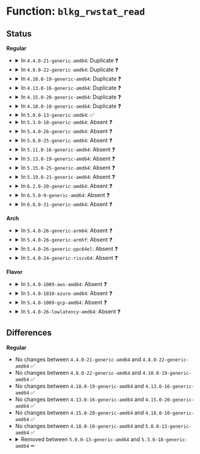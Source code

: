 # Function: <code>blkg_rwstat_read</code>

## Status
<b>Regular</b>
<ul>
<li>
<details>
<summary>In <code>4.4.0-21-generic-amd64</code>: Duplicate ❓</summary>

```c
struct blkg_rwstat blkg_rwstat_read(struct blkg_rwstat * rwstat)
```

```json
{
  "name": "blkg_rwstat_read",
  "collision_type": "Static Duplication",
  "inline_type": "No",
  "funcs": [
    {
      "addr": 18446744071582871968,
      "name": "blkg_rwstat_read",
      "external": false,
      "loc": "include/linux/blk-cgroup.h:625",
      "file": "block/blk-cgroup.c",
      "inline": "seen, unknown",
      "caller_inline": [],
      "caller_func": [
        "block/blk-cgroup.c:blkg_prfill_rwstat",
        "block/blk-cgroup.c:blkg_prfill_rwstat_field",
        "block/blk-cgroup.c:blkg_rwstat_add_aux"
      ]
    },
    {
      "addr": 18446744071582900448,
      "name": "blkg_rwstat_read",
      "external": false,
      "loc": "include/linux/blk-cgroup.h:625",
      "file": "block/cfq-iosched.c",
      "inline": "seen, unknown",
      "caller_inline": [],
      "caller_func": [
        "block/cfq-iosched.c:blkg_rwstat_add_aux",
        "block/cfq-iosched.c:blkg_rwstat_total"
      ]
    }
  ],
  "symbols": [
    {
      "addr": 18446744071582871968,
      "name": "blkg_rwstat_read",
      "section": ".text",
      "bind": "STB_LOCAL",
      "size": 164
    },
    {
      "addr": 18446744071582900448,
      "name": "blkg_rwstat_read",
      "section": ".text",
      "bind": "STB_LOCAL",
      "size": 164
    }
  ]
}
```
</details>
</li>
<li>
<details>
<summary>In <code>4.8.0-22-generic-amd64</code>: Duplicate ❓</summary>

```c
struct blkg_rwstat blkg_rwstat_read(struct blkg_rwstat * rwstat)
```

```json
{
  "name": "blkg_rwstat_read",
  "collision_type": "Static Duplication",
  "inline_type": "No",
  "funcs": [
    {
      "addr": 18446744071583157936,
      "name": "blkg_rwstat_read",
      "external": false,
      "loc": "include/linux/blk-cgroup.h:626",
      "file": "block/blk-cgroup.c",
      "inline": "seen, unknown",
      "caller_inline": [],
      "caller_func": [
        "block/blk-cgroup.c:blkg_prfill_rwstat_field",
        "block/blk-cgroup.c:blkg_prfill_rwstat",
        "block/blk-cgroup.c:blkg_rwstat_add_aux"
      ]
    },
    {
      "addr": 18446744071583187456,
      "name": "blkg_rwstat_read",
      "external": false,
      "loc": "include/linux/blk-cgroup.h:626",
      "file": "block/cfq-iosched.c",
      "inline": "seen, unknown",
      "caller_inline": [],
      "caller_func": [
        "block/cfq-iosched.c:blkg_rwstat_add_aux",
        "block/cfq-iosched.c:blkg_rwstat_total"
      ]
    }
  ],
  "symbols": [
    {
      "addr": 18446744071583157936,
      "name": "blkg_rwstat_read",
      "section": ".text",
      "bind": "STB_LOCAL",
      "size": 164
    },
    {
      "addr": 18446744071583187456,
      "name": "blkg_rwstat_read",
      "section": ".text",
      "bind": "STB_LOCAL",
      "size": 164
    }
  ]
}
```
</details>
</li>
<li>
<details>
<summary>In <code>4.10.0-19-generic-amd64</code>: Duplicate ❓</summary>

```c
struct blkg_rwstat blkg_rwstat_read(struct blkg_rwstat * rwstat)
```

```json
{
  "name": "blkg_rwstat_read",
  "collision_type": "Static Duplication",
  "inline_type": "No",
  "funcs": [
    {
      "addr": 18446744071583270016,
      "name": "blkg_rwstat_read",
      "external": false,
      "loc": "include/linux/blk-cgroup.h:616",
      "file": "block/blk-cgroup.c",
      "inline": "seen, unknown",
      "caller_inline": [],
      "caller_func": [
        "block/blk-cgroup.c:blkg_prfill_rwstat_field",
        "block/blk-cgroup.c:blkg_prfill_rwstat",
        "block/blk-cgroup.c:blkg_rwstat_add_aux"
      ]
    },
    {
      "addr": 18446744071583300624,
      "name": "blkg_rwstat_read",
      "external": false,
      "loc": "include/linux/blk-cgroup.h:616",
      "file": "block/cfq-iosched.c",
      "inline": "seen, unknown",
      "caller_inline": [],
      "caller_func": [
        "block/cfq-iosched.c:blkg_rwstat_add_aux",
        "block/cfq-iosched.c:blkg_rwstat_total"
      ]
    }
  ],
  "symbols": [
    {
      "addr": 18446744071583270016,
      "name": "blkg_rwstat_read",
      "section": ".text",
      "bind": "STB_LOCAL",
      "size": 164
    },
    {
      "addr": 18446744071583300624,
      "name": "blkg_rwstat_read",
      "section": ".text",
      "bind": "STB_LOCAL",
      "size": 164
    }
  ]
}
```
</details>
</li>
<li>
<details>
<summary>In <code>4.13.0-16-generic-amd64</code>: Duplicate ❓</summary>

```c
struct blkg_rwstat blkg_rwstat_read(struct blkg_rwstat * rwstat)
```

```json
{
  "name": "blkg_rwstat_read",
  "collision_type": "Static Duplication",
  "inline_type": "No",
  "funcs": [
    {
      "addr": 18446744071583325184,
      "name": "blkg_rwstat_read",
      "external": false,
      "loc": "include/linux/blk-cgroup.h:616",
      "file": "block/blk-cgroup.c",
      "inline": "seen, unknown",
      "caller_inline": [],
      "caller_func": [
        "block/blk-cgroup.c:blkg_prfill_rwstat_field",
        "block/blk-cgroup.c:blkg_prfill_rwstat",
        "block/blk-cgroup.c:blkg_rwstat_add_aux"
      ]
    },
    {
      "addr": 18446744071583362704,
      "name": "blkg_rwstat_read",
      "external": false,
      "loc": "include/linux/blk-cgroup.h:616",
      "file": "block/cfq-iosched.c",
      "inline": "seen, unknown",
      "caller_inline": [],
      "caller_func": [
        "block/cfq-iosched.c:blkg_rwstat_add_aux",
        "block/cfq-iosched.c:blkg_rwstat_total"
      ]
    }
  ],
  "symbols": [
    {
      "addr": 18446744071583325184,
      "name": "blkg_rwstat_read",
      "section": ".text",
      "bind": "STB_LOCAL",
      "size": 164
    },
    {
      "addr": 18446744071583362704,
      "name": "blkg_rwstat_read",
      "section": ".text",
      "bind": "STB_LOCAL",
      "size": 164
    }
  ]
}
```
</details>
</li>
<li>
<details>
<summary>In <code>4.15.0-20-generic-amd64</code>: Duplicate ❓</summary>

```c
struct blkg_rwstat blkg_rwstat_read(struct blkg_rwstat * rwstat)
```

```json
{
  "name": "blkg_rwstat_read",
  "collision_type": "Static Duplication",
  "inline_type": "No",
  "funcs": [
    {
      "addr": 18446744071583508304,
      "name": "blkg_rwstat_read",
      "external": false,
      "loc": "include/linux/blk-cgroup.h:612",
      "file": "block/blk-cgroup.c",
      "inline": "seen, unknown",
      "caller_inline": [],
      "caller_func": [
        "block/blk-cgroup.c:blkg_prfill_rwstat_field",
        "block/blk-cgroup.c:blkg_prfill_rwstat",
        "block/blk-cgroup.c:blkg_rwstat_add_aux"
      ]
    },
    {
      "addr": 18446744071583543248,
      "name": "blkg_rwstat_read",
      "external": false,
      "loc": "include/linux/blk-cgroup.h:612",
      "file": "block/cfq-iosched.c",
      "inline": "seen, unknown",
      "caller_inline": [],
      "caller_func": [
        "block/cfq-iosched.c:blkg_rwstat_add_aux",
        "block/cfq-iosched.c:blkg_rwstat_total"
      ]
    }
  ],
  "symbols": [
    {
      "addr": 18446744071583508304,
      "name": "blkg_rwstat_read",
      "section": ".text",
      "bind": "STB_LOCAL",
      "size": 164
    },
    {
      "addr": 18446744071583543248,
      "name": "blkg_rwstat_read",
      "section": ".text",
      "bind": "STB_LOCAL",
      "size": 164
    }
  ]
}
```
</details>
</li>
<li>
<details>
<summary>In <code>4.18.0-10-generic-amd64</code>: Duplicate ❓</summary>

```c
struct blkg_rwstat blkg_rwstat_read(struct blkg_rwstat * rwstat)
```

```json
{
  "name": "blkg_rwstat_read",
  "collision_type": "Static Duplication",
  "inline_type": "No",
  "funcs": [
    {
      "addr": 18446744071583722736,
      "name": "blkg_rwstat_read",
      "external": false,
      "loc": "include/linux/blk-cgroup.h:630",
      "file": "block/blk-cgroup.c",
      "inline": "seen, unknown",
      "caller_inline": [],
      "caller_func": [
        "block/blk-cgroup.c:blkg_prfill_rwstat_field",
        "block/blk-cgroup.c:blkg_prfill_rwstat"
      ]
    },
    {
      "addr": 18446744071583758128,
      "name": "blkg_rwstat_read",
      "external": false,
      "loc": "include/linux/blk-cgroup.h:630",
      "file": "block/cfq-iosched.c",
      "inline": "seen, unknown",
      "caller_inline": [],
      "caller_func": [
        "block/cfq-iosched.c:blkg_rwstat_total"
      ]
    }
  ],
  "symbols": [
    {
      "addr": 18446744071583722736,
      "name": "blkg_rwstat_read",
      "section": ".text",
      "bind": "STB_LOCAL",
      "size": 164
    },
    {
      "addr": 18446744071583758128,
      "name": "blkg_rwstat_read",
      "section": ".text",
      "bind": "STB_LOCAL",
      "size": 164
    }
  ]
}
```
</details>
</li>
<li>
<details>
<summary>In <code>5.0.0-13-generic-amd64</code>: ✅</summary>

```c
struct blkg_rwstat blkg_rwstat_read(struct blkg_rwstat * rwstat)
```

```json
{
  "name": "blkg_rwstat_read",
  "collision_type": "Unique Static",
  "inline_type": "No",
  "funcs": [
    {
      "addr": 18446744071583829232,
      "name": "blkg_rwstat_read",
      "external": false,
      "loc": "include/linux/blk-cgroup.h:696",
      "file": "block/blk-cgroup.c",
      "inline": "seen, unknown",
      "caller_inline": [],
      "caller_func": [
        "block/blk-cgroup.c:blkg_prfill_rwstat_field",
        "block/blk-cgroup.c:blkg_prfill_rwstat"
      ]
    }
  ],
  "symbols": [
    {
      "addr": 18446744071583829232,
      "name": "blkg_rwstat_read",
      "section": ".text",
      "bind": "STB_LOCAL",
      "size": 163
    }
  ]
}
```
</details>
</li>
<li>
<details>
<summary>In <code>5.3.0-18-generic-amd64</code>: Absent ❓</summary>

```json
{
  "name": "blkg_rwstat_read",
  "collision_type": "Unique Static",
  "inline_type": "Full",
  "funcs": [
    {
      "addr": 18446744071584019991,
      "name": "blkg_rwstat_read",
      "external": false,
      "loc": "include/linux/blk-cgroup.h:640",
      "file": "block/blk-cgroup.c",
      "inline": "declared, inlined",
      "caller_inline": [
        "block/blk-cgroup.c:blkg_prfill_rwstat_field",
        "block/blk-cgroup.c:blkg_prfill_rwstat"
      ],
      "caller_func": []
    }
  ],
  "symbols": []
}
```
</details>
</li>
<li>
<details>
<summary>In <code>5.4.0-26-generic-amd64</code>: Absent ❓</summary>

```json
{
  "name": "blkg_rwstat_read",
  "collision_type": "Unique Static",
  "inline_type": "Full",
  "funcs": [
    {
      "addr": 18446744071584123559,
      "name": "blkg_rwstat_read",
      "external": false,
      "loc": "include/linux/blk-cgroup.h:642",
      "file": "block/blk-cgroup.c",
      "inline": "declared, inlined",
      "caller_inline": [
        "block/blk-cgroup.c:blkg_prfill_rwstat_field",
        "block/blk-cgroup.c:blkg_prfill_rwstat"
      ],
      "caller_func": []
    }
  ],
  "symbols": []
}
```
</details>
</li>
<li>
<details>
<summary>In <code>5.8.0-25-generic-amd64</code>: Absent ❓</summary>

```json
{
  "name": "blkg_rwstat_read",
  "collision_type": "Unique Static",
  "inline_type": "Full",
  "funcs": [
    {
      "addr": 18446744071584531189,
      "name": "blkg_rwstat_read",
      "external": false,
      "loc": "block/blk-cgroup-rwstat.h:89",
      "file": "block/blk-cgroup-rwstat.c",
      "inline": "declared, inlined",
      "caller_inline": [
        "block/blk-cgroup-rwstat.c:blkg_prfill_rwstat"
      ],
      "caller_func": []
    }
  ],
  "symbols": []
}
```
</details>
</li>
<li>
<details>
<summary>In <code>5.11.0-16-generic-amd64</code>: Absent ❓</summary>

```json
{
  "name": "blkg_rwstat_read",
  "collision_type": "Unique Static",
  "inline_type": "Full",
  "funcs": [
    {
      "addr": 18446744071584641173,
      "name": "blkg_rwstat_read",
      "external": false,
      "loc": "block/blk-cgroup-rwstat.h:89",
      "file": "block/blk-cgroup-rwstat.c",
      "inline": "declared, inlined",
      "caller_inline": [
        "block/blk-cgroup-rwstat.c:blkg_prfill_rwstat"
      ],
      "caller_func": []
    }
  ],
  "symbols": []
}
```
</details>
</li>
<li>
<details>
<summary>In <code>5.13.0-19-generic-amd64</code>: Absent ❓</summary>

```json
{
  "name": "blkg_rwstat_read",
  "collision_type": "Unique Static",
  "inline_type": "Full",
  "funcs": [
    {
      "addr": 18446744071584669409,
      "name": "blkg_rwstat_read",
      "external": false,
      "loc": "block/blk-cgroup-rwstat.h:89",
      "file": "block/blk-cgroup-rwstat.c",
      "inline": "declared, inlined",
      "caller_inline": [
        "block/blk-cgroup-rwstat.c:blkg_prfill_rwstat"
      ],
      "caller_func": []
    }
  ],
  "symbols": []
}
```
</details>
</li>
<li>
<details>
<summary>In <code>5.15.0-25-generic-amd64</code>: Absent ❓</summary>

```json
{
  "name": "blkg_rwstat_read",
  "collision_type": "Unique Static",
  "inline_type": "Full",
  "funcs": [
    {
      "addr": 18446744071585086009,
      "name": "blkg_rwstat_read",
      "external": false,
      "loc": "block/blk-cgroup-rwstat.h:89",
      "file": "block/blk-cgroup-rwstat.c",
      "inline": "declared, inlined",
      "caller_inline": [
        "block/blk-cgroup-rwstat.c:blkg_prfill_rwstat"
      ],
      "caller_func": []
    }
  ],
  "symbols": []
}
```
</details>
</li>
<li>
<details>
<summary>In <code>5.19.0-21-generic-amd64</code>: Absent ❓</summary>

```json
{
  "name": "blkg_rwstat_read",
  "collision_type": "Unique Static",
  "inline_type": "Full",
  "funcs": [
    {
      "addr": 18446744071585812825,
      "name": "blkg_rwstat_read",
      "external": false,
      "loc": "block/blk-cgroup-rwstat.h:89",
      "file": "block/blk-cgroup-rwstat.c",
      "inline": "declared, inlined",
      "caller_inline": [
        "block/blk-cgroup-rwstat.c:blkg_prfill_rwstat"
      ],
      "caller_func": []
    }
  ],
  "symbols": []
}
```
</details>
</li>
<li>
<details>
<summary>In <code>6.2.0-20-generic-amd64</code>: Absent ❓</summary>

```json
{
  "name": "blkg_rwstat_read",
  "collision_type": "Unique Static",
  "inline_type": "Full",
  "funcs": [
    {
      "addr": 18446744071586594761,
      "name": "blkg_rwstat_read",
      "external": false,
      "loc": "block/blk-cgroup-rwstat.h:89",
      "file": "block/blk-cgroup-rwstat.c",
      "inline": "declared, inlined",
      "caller_inline": [
        "block/blk-cgroup-rwstat.c:blkg_prfill_rwstat"
      ],
      "caller_func": []
    }
  ],
  "symbols": []
}
```
</details>
</li>
<li>
<details>
<summary>In <code>6.5.0-9-generic-amd64</code>: Absent ❓</summary>

```json
{
  "name": "blkg_rwstat_read",
  "collision_type": "Unique Static",
  "inline_type": "Full",
  "funcs": [
    {
      "addr": 18446744071586852971,
      "name": "blkg_rwstat_read",
      "external": false,
      "loc": "block/blk-cgroup-rwstat.h:89",
      "file": "block/blk-cgroup-rwstat.c",
      "inline": "declared, inlined",
      "caller_inline": [
        "block/blk-cgroup-rwstat.c:blkg_prfill_rwstat"
      ],
      "caller_func": []
    }
  ],
  "symbols": []
}
```
</details>
</li>
<li>
<details>
<summary>In <code>6.8.0-31-generic-amd64</code>: Absent ❓</summary>

```json
{
  "name": "blkg_rwstat_read",
  "collision_type": "Unique Static",
  "inline_type": "Full",
  "funcs": [
    {
      "addr": 18446744071587130299,
      "name": "blkg_rwstat_read",
      "external": false,
      "loc": "block/blk-cgroup-rwstat.h:89",
      "file": "block/blk-cgroup-rwstat.c",
      "inline": "declared, inlined",
      "caller_inline": [
        "block/blk-cgroup-rwstat.c:blkg_prfill_rwstat"
      ],
      "caller_func": []
    }
  ],
  "symbols": []
}
```
</details>
</li>
</ul>
<b>Arch</b>
<ul>
<li>
<details>
<summary>In <code>5.4.0-26-generic-arm64</code>: Absent ❓</summary>

```json
{
  "name": "blkg_rwstat_read",
  "collision_type": "Unique Static",
  "inline_type": "Full",
  "funcs": [
    {
      "addr": 18446603336495970180,
      "name": "blkg_rwstat_read",
      "external": false,
      "loc": "include/linux/blk-cgroup.h:642",
      "file": "block/blk-cgroup.c",
      "inline": "declared, inlined",
      "caller_inline": [
        "block/blk-cgroup.c:blkg_prfill_rwstat_field",
        "block/blk-cgroup.c:blkg_prfill_rwstat"
      ],
      "caller_func": []
    }
  ],
  "symbols": []
}
```
</details>
</li>
<li>
<details>
<summary>In <code>5.4.0-26-generic-armhf</code>: Absent ❓</summary>

```json
{
  "name": "blkg_rwstat_read",
  "collision_type": "Unique Static",
  "inline_type": "Full",
  "funcs": [
    {
      "addr": 3229312668,
      "name": "blkg_rwstat_read",
      "external": false,
      "loc": "include/linux/blk-cgroup.h:642",
      "file": "block/blk-cgroup.c",
      "inline": "declared, inlined",
      "caller_inline": [
        "block/blk-cgroup.c:blkg_prfill_rwstat_field",
        "block/blk-cgroup.c:blkg_prfill_rwstat"
      ],
      "caller_func": []
    }
  ],
  "symbols": []
}
```
</details>
</li>
<li>
<details>
<summary>In <code>5.4.0-26-generic-ppc64el</code>: Absent ❓</summary>

```json
{
  "name": "blkg_rwstat_read",
  "collision_type": "Unique Static",
  "inline_type": "Full",
  "funcs": [
    {
      "addr": 13835058055290191876,
      "name": "blkg_rwstat_read",
      "external": false,
      "loc": "include/linux/blk-cgroup.h:642",
      "file": "block/blk-cgroup.c",
      "inline": "declared, inlined",
      "caller_inline": [
        "block/blk-cgroup.c:blkg_prfill_rwstat_field",
        "block/blk-cgroup.c:blkg_prfill_rwstat"
      ],
      "caller_func": []
    }
  ],
  "symbols": []
}
```
</details>
</li>
<li>
<details>
<summary>In <code>5.4.0-24-generic-riscv64</code>: Absent ❓</summary>

```json
{
  "name": "blkg_rwstat_read",
  "collision_type": "Unique Static",
  "inline_type": "Full",
  "funcs": [
    {
      "addr": 18446743936275072750,
      "name": "blkg_rwstat_read",
      "external": false,
      "loc": "include/linux/blk-cgroup.h:642",
      "file": "block/blk-cgroup.c",
      "inline": "declared, inlined",
      "caller_inline": [
        "block/blk-cgroup.c:blkg_prfill_rwstat_field",
        "block/blk-cgroup.c:blkg_prfill_rwstat"
      ],
      "caller_func": []
    }
  ],
  "symbols": []
}
```
</details>
</li>
</ul>
<b>Flavor</b>
<ul>
<li>
<details>
<summary>In <code>5.4.0-1009-aws-amd64</code>: Absent ❓</summary>

```json
{
  "name": "blkg_rwstat_read",
  "collision_type": "Unique Static",
  "inline_type": "Full",
  "funcs": [
    {
      "addr": 18446744071584092295,
      "name": "blkg_rwstat_read",
      "external": false,
      "loc": "include/linux/blk-cgroup.h:642",
      "file": "block/blk-cgroup.c",
      "inline": "declared, inlined",
      "caller_inline": [
        "block/blk-cgroup.c:blkg_prfill_rwstat_field",
        "block/blk-cgroup.c:blkg_prfill_rwstat"
      ],
      "caller_func": []
    }
  ],
  "symbols": []
}
```
</details>
</li>
<li>
<details>
<summary>In <code>5.4.0-1010-azure-amd64</code>: Absent ❓</summary>

```json
{
  "name": "blkg_rwstat_read",
  "collision_type": "Unique Static",
  "inline_type": "Full",
  "funcs": [
    {
      "addr": 18446744071584028055,
      "name": "blkg_rwstat_read",
      "external": false,
      "loc": "include/linux/blk-cgroup.h:642",
      "file": "block/blk-cgroup.c",
      "inline": "declared, inlined",
      "caller_inline": [
        "block/blk-cgroup.c:blkg_prfill_rwstat_field",
        "block/blk-cgroup.c:blkg_prfill_rwstat"
      ],
      "caller_func": []
    }
  ],
  "symbols": []
}
```
</details>
</li>
<li>
<details>
<summary>In <code>5.4.0-1009-gcp-amd64</code>: Absent ❓</summary>

```json
{
  "name": "blkg_rwstat_read",
  "collision_type": "Unique Static",
  "inline_type": "Full",
  "funcs": [
    {
      "addr": 18446744071584076055,
      "name": "blkg_rwstat_read",
      "external": false,
      "loc": "include/linux/blk-cgroup.h:642",
      "file": "block/blk-cgroup.c",
      "inline": "declared, inlined",
      "caller_inline": [
        "block/blk-cgroup.c:blkg_prfill_rwstat_field",
        "block/blk-cgroup.c:blkg_prfill_rwstat"
      ],
      "caller_func": []
    }
  ],
  "symbols": []
}
```
</details>
</li>
<li>
<details>
<summary>In <code>5.4.0-26-lowlatency-amd64</code>: Absent ❓</summary>

```json
{
  "name": "blkg_rwstat_read",
  "collision_type": "Unique Static",
  "inline_type": "Full",
  "funcs": [
    {
      "addr": 18446744071584178871,
      "name": "blkg_rwstat_read",
      "external": false,
      "loc": "include/linux/blk-cgroup.h:642",
      "file": "block/blk-cgroup.c",
      "inline": "declared, inlined",
      "caller_inline": [
        "block/blk-cgroup.c:blkg_prfill_rwstat_field",
        "block/blk-cgroup.c:blkg_prfill_rwstat"
      ],
      "caller_func": []
    }
  ],
  "symbols": []
}
```
</details>
</li>
</ul>

## Differences
<b>Regular</b>
<ul>
<li>
No changes between <code>4.4.0-21-generic-amd64</code> and <code>4.8.0-22-generic-amd64</code> ✅
</li>
<li>
No changes between <code>4.8.0-22-generic-amd64</code> and <code>4.10.0-19-generic-amd64</code> ✅
</li>
<li>
No changes between <code>4.10.0-19-generic-amd64</code> and <code>4.13.0-16-generic-amd64</code> ✅
</li>
<li>
No changes between <code>4.13.0-16-generic-amd64</code> and <code>4.15.0-20-generic-amd64</code> ✅
</li>
<li>
No changes between <code>4.15.0-20-generic-amd64</code> and <code>4.18.0-10-generic-amd64</code> ✅
</li>
<li>
No changes between <code>4.18.0-10-generic-amd64</code> and <code>5.0.0-13-generic-amd64</code> ✅
</li>
<li>
<details>
<summary>Removed between <code>5.0.0-13-generic-amd64</code> and <code>5.3.0-18-generic-amd64</code> ➖</summary>

```c
struct blkg_rwstat blkg_rwstat_read(struct blkg_rwstat * rwstat)
```
</details>
</li>
</ul>
